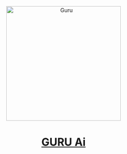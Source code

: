 <p align="center">  
  <a href="[https://youtu.be/WcA7GZuaN0A]([https://cdn.jsdelivr.net/gh/Guru322/api@Guru/K.jpg](https://i.imgur.com/MXw7ajw.jpeg))">
    <img alt="Guru" height="300" src="https://cdn.jsdelivr.net/gh/Guru322/api@Guru/K.jpg">
    <h1 align="center">GURU Ai</h1>
  </a>
</p>
